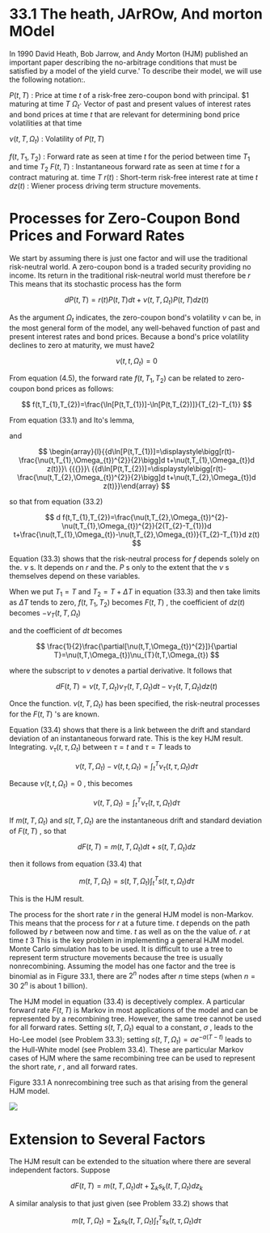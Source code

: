 # 33.1 The heath, JArROw, And morton MOdel  

In 1990 David Heath, Bob Jarrow, and Andy Morton (HJM) published an important paper describing the no-arbitrage conditions that must be satisfied by a model of the yield curve.' To describe their model, we will use the following notation:.  

$\textstyle P(t,T)$ : Price at time $t$ of a risk-free zero-coupon bond with principal. $\$1$ maturing at time $T$ $\Omega_{t}\cdot$ Vector of past and present values of interest rates and bond prices at time $t$ that are relevant for determining bond price volatilities at that time  

$\nu(t,T,\Omega_{t})$ : Volatility of $\textstyle P(t,T)$  

$f(t,T_{1},T_{2})$ : Forward rate as seen at time $t$ for the period between time $T_{1}$ and time $T_{2}$ $F(t,T)$ : Instantaneous forward rate as seen at time $t$ for a contract maturing at. time $T$ $r(t)$ : Short-term risk-free interest rate at time $t$ $d z(t)$ : Wiener process driving term structure movements.  

# Processes for Zero-Coupon Bond Prices and Forward Rates  

We start by assuming there is just one factor and will use the traditional risk-neutral world. A zero-coupon bond is a traded security providing no income. Its return in the traditional risk-neutral world must therefore be $r$ This means that its stochastic process has the form  

$$
d P(t,T)=r(t)P(t,T)d t+\nu(t,T,\Omega_{t})P(t,T)d z(t)
$$  

As the argument $\Omega_{t}$ indicates, the zero-coupon bond's volatility $\nu$ can be, in the most general form of the model, any well-behaved function of past and present interest rates and bond prices. Because a bond's price volatility declines to zero at maturity, we must have2  

$$
\nu(t,t,\Omega_{t})=0
$$  

From equation (4.5), the forward rate $f(t,T_{1},T_{2})$ can be related to zero-coupon bond prices as follows:  

$$
f(t,T_{1},T_{2})=\frac{\ln[P(t,T_{1})]-\ln[P(t,T_{2})]}{T_{2}-T_{1}}
$$  

From equation (33.1) and Ito's lemma,  

and  

$$
\begin{array}{l}{{d\ln[P(t,T_{1})]=\displaystyle\bigg[r(t)-\frac{\nu(t,T_{1},\Omega_{t})^{2}}{2}\bigg]d t+\nu(t,T_{1},\Omega_{t})d z(t)}}\ {{{}}}\ {{d\ln[P(t,T_{2})]=\displaystyle\bigg[r(t)-\frac{\nu(t,T_{2},\Omega_{t})^{2}}{2}\bigg]d t+\nu(t,T_{2},\Omega_{t})d z(t)}}\end{array}
$$  

so that from equation (33.2)  

$$
d f(t,T_{1},T_{2})=\frac{\nu(t,T_{2},\Omega_{t})^{2}-\nu(t,T_{1},\Omega_{t})^{2}}{2(T_{2}-T_{1})}d t+\frac{\nu(t,T_{1},\Omega_{t})-\nu(t,T_{2},\Omega_{t})}{T_{2}-T_{1}}d z(t)
$$  

Equation (33.3) shows that the risk-neutral process for $f$ depends solely on the. $\nu$ s. It depends on $r$ and the. $P$ s only to the extent that the $\nu$ s themselves depend on these variables.  

When we put $T_{1}=T$ and $T_{2}=T+\Delta T$ in equation (33.3) and then take limits as $\Delta T$ tends to zero, $f(t,T_{1},T_{2})$ becomes $F(t,T)$ , the coefficient of $d z(t)$ becomes $-\nu_{T}(t,T,\Omega_{t})$  

and the coefficient of $d t$ becomes  

$$
\frac{1}{2}\frac{\partial[\nu(t,T,\Omega_{t})^{2}]}{\partial T}=\nu(t,T,\Omega_{t})\nu_{T}(t,T,\Omega_{t})
$$  

where the subscript to $\nu$ denotes a partial derivative. It follows that  

$$
d F(t,T)=\nu(t,T,\Omega_{t})\nu_{T}(t,T,\Omega_{t})d t-\nu_{T}(t,T,\Omega_{t})d z(t)
$$  

Once the function. $\nu(t,T,\Omega_{t})$ has been specified, the risk-neutral processes for the $F(t,T)$ 's are known.  

Equation (33.4) shows that there is a link between the drift and standard deviation of an instantaneous forward rate. This is the key HJM result. Integrating. $\nu_{\tau}(t,\tau,\Omega_{t})$ between $\tau=t$ and $\tau=T$ leads to  

$$
\nu(t,T,\Omega_{t})-\nu(t,t,\Omega_{t})=\int_{t}^{T}\nu_{\tau}(t,\tau,\Omega_{t})d\tau
$$  

Because $\nu(t,t,\Omega_{t})=0$ , this becomes  

$$
\nu(t,T,\Omega_{t})=\int_{t}^{T}\nu_{\tau}(t,\tau,\Omega_{t})d\tau
$$  

If $m(t,T,\Omega_{t})$ and $s(t,T,\Omega_{t})$ are the instantaneous drift and standard deviation of $F(t,T)$ , so that  

$$
d F(t,T)=m(t,T,\Omega_{t})d t+s(t,T,\Omega_{t})d z
$$  

then it follows from equation (33.4) that  

$$
m(t,T,\Omega_{t})=s(t,T,\Omega_{t})\int_{t}^{T}s(t,\tau,\Omega_{t})d\tau
$$  

This is the HJM result.  

The process for the short rate $r$ in the general HJM model is non-Markov. This means that the process for $r$ at a future time. $t$ depends on the path followed by $r$ between now and time. $t$ as well as on the the value of. $r$ at time $t$ 3 This is the key problem in implementing a general HJM model. Monte Carlo simulation has to be used. It is difficult to use a tree to represent term structure movements because the tree is usually nonrecombining. Assuming the model has one factor and the tree is binomial as in Figure 33.1, there are $2^{n}$ nodes after $n$ time steps (when $n=30$ $2^{n}$ is about 1 billion).  

The HJM model in equation (33.4) is deceptively complex. A particular forward rate $F(t,T)$ is Markov in most applications of the model and can be represented by a recombining tree. However, the same tree cannot be used for all forward rates. Setting $s(t,T,\Omega_{t})$ equal to a constant, $\sigma$ , leads to the Ho-Lee model (see Problem 33.3); setting $s(t,T,\Omega_{t})=\sigma e^{-a(T-t)}$ leads to the Hull-White model (see Problem 33.4). These are particular Markov cases of HJM where the same recombining tree can be used to represent the short rate, $r$ , and all forward rates.  

Figure 33.1 A nonrecombining tree such as that arising from the general HJM model.  

![](ddf7ee0e4be493bb1afeb329ac89c627a8c83c39b8ab349827d2a8baf2888ab3.jpg)  

# Extension to Several Factors  

The HJM result can be extended to the situation where there are several independent factors. Suppose  

$$
d F(t,T)=m(t,T,\Omega_{t})d t+\sum_{k}s_{k}(t,T,\Omega_{t})d z_{k}
$$  

A similar analysis to that just given (see Problem 33.2) shows that  

$$
m(t,T,\Omega_{t})=\sum_{k}s_{k}(t,T,\Omega_{t})\int_{t}^{T}s_{k}(t,\tau,\Omega_{t})d\tau
$$  
